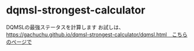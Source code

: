 # dqmsl-strongest-calculator
DQMSLの最強ステータスを計算します
お試しは、https://gachuchu.github.io/dqmsl-strongest-calculator/dqmsl.html　こちらのページで
